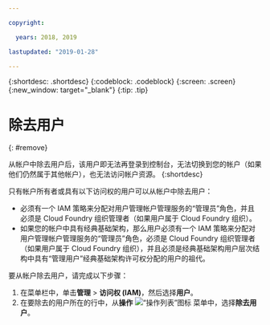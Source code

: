 ```yaml
---

copyright:

  years: 2018, 2019

lastupdated: "2019-01-28"

---
```


{:shortdesc: .shortdesc}
{:codeblock: .codeblock}
{:screen: .screen}
{:new_window: target="_blank"}
{:tip: .tip}

# 除去用户
{: #remove}

从帐户中除去用户后，该用户即无法再登录到控制台，无法切换到您的帐户（如果他们仍然属于其他帐户），也无法访问帐户资源。
{:shortdesc}

只有帐户所有者或具有以下访问权的用户可以从帐户中除去用户：

* 必须有一个 IAM 策略来分配对用户管理帐户管理服务的“管理员”角色，并且必须是 Cloud Foundry 组织管理者（如果用户属于 Cloud Foundry 组织）。
* 如果您的帐户中具有经典基础架构，那么用户必须有一个 IAM 策略来分配对用户管理帐户管理服务的“管理员”角色，必须是 Cloud Foundry 组织管理者（如果用户属于 Cloud Foundry 组织），并且必须是经典基础架构用户层次结构中具有“管理用户”经典基础架构许可权分配的用户的祖代。 

要从帐户除去用户，请完成以下步骤： 

1. 在菜单栏中，单击**管理** &gt; **访问权 (IAM)**，然后选择**用户**。
2. 在要除去的用户所在的行中，从**操作** ![“操作列表”图标](../icons/action-menu-icon.svg) 菜单中，选择**除去用户**。 

